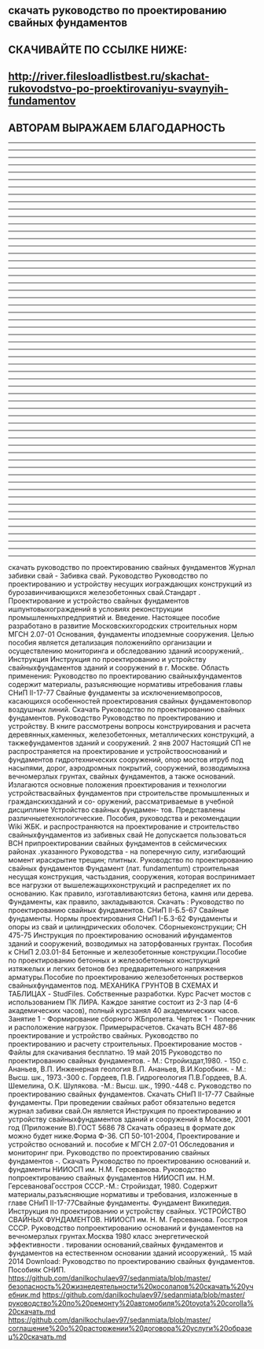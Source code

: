 скачать руководство по проектированию свайных фундаментов
--------------------------------------------------
СКАЧИВАЙТЕ ПО ССЫЛКЕ НИЖЕ:
--------------------------------------------------
http://river.filesloadlistbest.ru/skachat-rukovodstvo-po-proektirovaniyu-svaynyih-fundamentov
--------------------------------------------------
АВТОРАМ ВЫРАЖАЕМ БЛАГОДАРНОСТЬ
--------------------------------------------------
--------------------------------------------------
--------------------------------------------------
--------------------------------------------------
--------------------------------------------------
--------------------------------------------------
--------------------------------------------------
--------------------------------------------------
--------------------------------------------------
--------------------------------------------------
--------------------------------------------------
--------------------------------------------------
--------------------------------------------------
--------------------------------------------------
--------------------------------------------------
--------------------------------------------------
--------------------------------------------------
--------------------------------------------------
--------------------------------------------------
--------------------------------------------------
--------------------------------------------------
--------------------------------------------------
--------------------------------------------------
--------------------------------------------------
--------------------------------------------------
--------------------------------------------------
--------------------------------------------------
--------------------------------------------------
--------------------------------------------------
--------------------------------------------------
--------------------------------------------------
--------------------------------------------------
--------------------------------------------------
--------------------------------------------------
--------------------------------------------------
--------------------------------------------------
--------------------------------------------------
--------------------------------------------------
--------------------------------------------------
--------------------------------------------------
--------------------------------------------------
--------------------------------------------------
--------------------------------------------------
--------------------------------------------------
--------------------------------------------------
--------------------------------------------------
--------------------------------------------------
--------------------------------------------------
--------------------------------------------------
--------------------------------------------------
--------------------------------------------------
--------------------------------------------------
--------------------------------------------------
--------------------------------------------------
--------------------------------------------------
--------------------------------------------------
--------------------------------------------------
--------------------------------------------------
скачать руководство по проектированию свайных фундаментов Журнал забивки свай - Забивка свай. Руководство Руководство по проектированию и устройству несущих иограждающих конструкций из бурозавинчивающихся железобетонных свай.Стандарт . Проектирование и устройство свайных фундаментов ишпунтовыхограждений в условиях реконструкции промышленныхпредприятий и. Введение. Настоящее пособие разработано в развитие Московскихгородских строительных норм МГСН 2.07-01 Основания, фундаменты иподземные сооружения. Целью пособия является детализация положенийпо организации и осуществлению мониторинга и обследованию зданий исооружений,. Инстpукция Инструкция по проектированию и устройству свайныхфундаментов зданий и сооружений в г. Москве. Область применения: Руководство по проектированию свайныхфундаментов содержит материалы, разъясняющие нормативы итребования главы СНиП II-17-77 Свайные фундаменты за исключениемвопросов, касающихся особенностей проектирования свайных фундаментовопор воздушных линий. Скачать Руководство по проектированию свайных фундаментов. Руководство Руководство по проектированию и устройству. В книге рассмотрены вопросы конструирования и расчета деревянных,каменных, железобетонных, металлических конструкций, а такжефундаментов зданий и сооружений. 2 янв 2007  Настоящий СП не распространяется на проектирование и устройствооснований и фундаментов гидротехнических сооружений, опор мостов итруб под насыпями, дорог, аэродромных покрытий, сооружений, возводимыхна вечномерзлых грунтах, свайных фундаментов, а также оснований. Излагаются основные положения проектирования и технологии устройствасвайных фундаментов при строительстве промышленных и гражданскихзданий и со- оружений, рассматриваемые в учебной дисциплине Устройство свайных фундамен- тов. Представлены различныетехнологические. Пособия, руководства и рекомендации Wiki ЖБК. и распространяются на проектирование и строительство свайныхфундаментов из забивных свай  Не допускается пользоваться ВСН припроектировании свайных фундаментов в сейсмических районах .указанного Руководства - на поперечную силу, изгибающий момент ираскрытие трещин; плитных. Руководство по проектированию свайных фундаментов
Фундамент (лат. fundamentum)  строительная несущая конструкция, частьздания, сооружения, которая воспринимает все нагрузки от вышележащихконструкций и распределяет их по основанию. Как правило, изготавливаютсяиз бетона, камня или дерева. Фундаменты, как правило, закладываются. Скачать : Руководство по проектированию свайных фундаментов. СНиП II-Б.5-67 Свайные фундаменты. Нормы проектирования  СНиП I-Б.3-62 Фундаменты и опоры из свай и цилиндрических оболочек. Сборныеконструкции; СН 475-75 Инструкция по проектированию оснований ифундаментов зданий и сооружений, возводимых на заторфованных грунтах. Пособия к СНиП 2.03.01-84 Бетонные и железобетонные конструкции.Пособие по проектированию бетонных и железобетонных конструкций изтяжелых и легких бетонов без предварительного напряжения арматуры.Пособие по проектированию железобетонных ростверков свайныхфундаментов под. МЕХАНИКА ГРУНТОВ В СХЕМАХ И ТАБЛИЦАХ - StudFiles. Собственные разработки. Курс Расчет мостов с использованием ПК ЛИРА. Каждое занятие состоит из 2-3 пар (4-6 академических часов), полный курсзанял 40 академических часов. Занятие 1 - Формирование сборного ЖБпролета. Чертеж 1 - Поперечник и расположение нагрузок. Примерырасчетов. Скачать ВСН 487-86 проектирование и устройство свайных. Руководство по проектированию и расчету строительных. Проектирование мостов - Файлы для скачивания бесплатно. 19 май 2015  Руководство по проектированию свайных фундаментов. - М.: Стройиздат,1980. - 150 с. Ананьев, В.П. Инженерная геология  В.П. Ананьев, В.И.Коробкин. - М.: Высш. шк., 1973.-300 с. Гордеев, П.В. Гидрогеология П.В.Гордеев, В.А. Шемелина, O.K. Шулякова. -М.: Высш. шк., 1990.-448 с. Руководство по проектированию свайных фундаментов. Скачать СНиП II-17-77 Свайные фундаменты. При проведении свайных работ обязательно ведется журнал забивки свай.Он является  Инструкция по проектированию и устройству свайныхфундаментов зданий и сооружений в Москве, 2001 год (Приложение В).ГОСТ 5686  78  Скачать образец в формате док можно будет ниже.Форма Ф-36.
СП 50-101-2004, Проектирование и устройство оснований и. пособие к МГСН 2.07-01 Обследования и мониторинг при. Руководство по проектированию свайных фундаментов -. Скачать Руководство по проектированию оснований и. фундаменты НИИОСП им. Н.М. Герсеванова. Руководство попроектированию свайных фундаментов  НИИОСП им. Н.М. ГерсевановаГосстроя СССР.-М.: Стройиздат, 1980. Содержит материалы,разъясняющие нормативы и требования, изложенные в главе СНиП II-17-77Свайные фундаменты. Фундамент  Википедия. Инструкция по проектированию и устройству свайных. УСТРОЙСТВО СВАЙНЫХ ФУНДАМЕНТОВ. НИИОСП им. Н. М. Герсеванова. Госстроя СССР. Руководство попроектированию оснований и фундаментов на вечномерзлых грунтах.Москва 1980 класс энергетической эффективности . тировании оснований,свайных фундаментов и фундаментов на естественном основании зданий исооружений,. 15 май 2014  Download: Руководство по проектированию свайных фундаментов. Пособияк СНИП.
https://github.com/danilkochulaev97/sedanmiata/blob/master/безопасность%20жизнедеятельности%20косолапов%20скачать%20учебник.md
https://github.com/danilkochulaev97/sedanmiata/blob/master/руководство%20по%20ремонту%20автомобиля%20toyota%20corolla%20скачать.md
https://github.com/danilkochulaev97/sedanmiata/blob/master/соглашение%20о%20расторжении%20договора%20услуги%20образец%20скачать.md